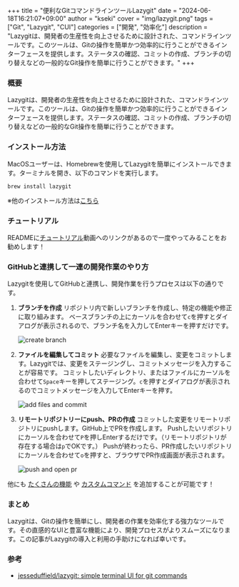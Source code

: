 +++
title = "便利なGitコマンドラインツールLazygit"
date = "2024-06-18T16:21:07+09:00"
author = "kseki"
cover = "img/lazygit.png"
tags = ["Git", "Lazygit", "CUI"]
categories = ["開発", "効率化"]
description = "Lazygitは、開発者の生産性を向上させるために設計された、コマンドラインツールです。このツールは、Gitの操作を簡単かつ効率的に行うことができるインターフェースを提供します。ステータスの確認、コミットの作成、ブランチの切り替えなどの一般的なGit操作を簡単に行うことができます。"
+++

### 概要

Lazygitは、開発者の生産性を向上させるために設計された、コマンドラインツールです。このツールは、Gitの操作を簡単かつ効率的に行うことができるインターフェースを提供します。ステータスの確認、コミットの作成、ブランチの切り替えなどの一般的なGit操作を簡単に行うことができます。

### インストール方法

MacOSユーザーは、Homebrewを使用してLazygitを簡単にインストールできます。ターミナルを開き、以下のコマンドを実行します。

```
brew install lazygit
```

※他のインストール方法は[こちら](https://github.com/jesseduffield/lazygit?tab=readme-ov-file#installation)

### チュートリアル

READMEに[チュートリアル](https://github.com/jesseduffield/lazygit?tab=readme-ov-file#tutorials)動画へのリンクがあるので一度やってみることをお勧めします！

### GitHubと連携して一連の開発作業のやり方

Lazygitを使用してGitHubと連携し、開発作業を行うプロセスは以下の通りです。

1. **ブランチを作成**
   リポジトリ内で新しいブランチを作成し、特定の機能や修正に取り組みます。
   ベースブランチの上にカーソルを合わせて`c`を押すとダイアログが表示されるので、ブランチ名を入力してEnterキーを押すだけです。

   ![create branch](/img/create-branch.gif)

2. **ファイルを編集してコミット**
   必要なファイルを編集し、変更をコミットします。Lazygitでは、変更をステージングし、コミットメッセージを入力することが容易です。
   コミットしたいディレクトリ、またはファイルにカーソルを合わせて`Space`キーを押してステージング。`c`を押すとダイアログが表示されるのでコミットメッセージを入力してEnterキーを押す。

   ![add files and commit](/img/add-commit.gif)

3. **リモートリポジトリーにpush、PRの作成**
   コミットした変更をリモートリポジトリにpushします。GitHub上でPRを作成します。
   Pushしたいリポジトリにカーソルを合わせて`P`を押しEnterするだけです。（リモートリポジトリが存在する場合は`p`でOKです。）
   Pushが終わったら、PR作成したいリポジトリにカーソルを合わせて`o`を押すと、ブラウザでPR作成画面が表示されます。

   ![push and open pr](/img/push-and-open-pr.gif)

他にも [たくさんの機能](https://github.com/jesseduffield/lazygit?tab=readme-ov-file#features) や [カスタムコマンド](https://github.com/jesseduffield/lazygit/blob/master/docs/Custom_Command_Keybindings.md) を追加することが可能です！

### まとめ

Lazygitは、Gitの操作を簡単にし、開発者の作業を効率化する強力なツールです。その直感的なUIと豊富な機能により、開発プロセスがよりスムーズになります。この記事がLazygitの導入と利用の手助けになれば幸いです。

### 参考

- [jesseduffield/lazygit: simple terminal UI for git commands](https://github.com/jesseduffield/lazygit)
